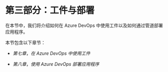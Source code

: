 # 第三部分：工件与部署

在本节中，我们将介绍如何在 Azure DevOps 中使用工件以及如何通过管道部署应用程序。

本节包含以下章节：

+   *第七章*，*在 Azure DevOps 中使用工件*

+   *第八章*，*使用 Azure DevOps 部署应用程序*
